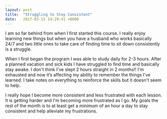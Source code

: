 ```yaml
---
layout: post
title:  "Struggling to Stay Consistent"
date:   2017-03-15 14:29:41 +0000
---
```



I am so far behind from when I first started this course.  I really enjoy learning new things but when you have a husband who works basically 24/7 and two little ones to take care of finding time to sit down consistently is a struggle.  

When I first began the program I was able to study daily for 2-3 hours.  After a planned vacation and sick kids I have struggled to find time and basically stay awake.  I don't think I've slept 2 hours straight in 2 months!! I'm exhausted and now it’s affecting my ability to remember the things I've learned.  I take notes on everything to reinforce the skills but it doesn't seem to help.

I really hope I become more consistent and less frustrated with each lesson.  It is getting harder and I'm becoming more frustrated as I go.  My goals the rest of the month is to at least get a minimum of an hour a day to stay consistent and help alleviate my frustrations.  
 


